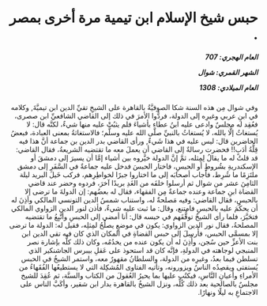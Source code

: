 <h1 dir="rtl">حبس شيخ الإسلام ابن تيمية مرة أخرى بمصر .</h1>

<h5 dir="rtl">العام الهجري:  707

الشهر القمري: شوال

العام الميلادي: 1308</h5>

<p dir="rtl">وفي شوال مِن هذه السنة شكا الصوفيَّةُ بالقاهرة على الشيخِ تقيِّ الدين ابن تيميَّةَ, وكلامه في ابنِ عربي وغيرِه إلى الدولة، فردُّوا الأمرَ في ذلك إلى القاضي الشافعيِّ ابن صصرى، فعُقِد له مجلسٌ وادعى عليه ابنُ عطاء بأشياءَ فلم يثبُتْ عليه منها شيءٌ، لكنَّه قال: لا يُستغاثُ إلَّا بالله، لا يُستغاثُ بالنبيِّ صلَّى الله عليه وسلَّم؛ فالاستغاثةُ بمعنى العبادة، فبعضُ الحاضرين قال: ليس عليه في هذا شَيءٌ, ورأى القاضي بدر الدين بن جماعة أنَّ هذا فيه قِلَّةُ أدَبٍ!! فحضرت رسالةٌ إلى القاضي أن يعملَ معه ما تقتضيه الشريعةُ، فقال القاضي: قد قلتُ له ما يقالُ لِمِثله، ثمَّ إنَّ الدولة خيَّروه بين أشياء إمَّا أن يسيرَ إلى دمشقَ أو الإسكندريةِ بشُروطٍ أو الحبسِ، فاختار الحبسَ فدخل عليه جماعةٌ في السَّفَرِ إلى دمشق ملتَزِمًا ما شُرِط، فأجاب أصحابَه إلى ما اختاروا جبرًا لخواطِرِهم، فركب خَيلَ البريد ليلة الثامِنَ عشر من شوال ثم أرسلوا خلفَه من الغَدِ بريدًا آخرَ، فردوه وحضر عند قاضي القضاة ابنِ جماعة وعنده جماعةٌ مِن الفقهاء، فقال له بعضُهم: إن الدولةَ ما ترضى إلا بالحبسِ، فقال القاضي: وفيه مَصلحةٌ له، واستناب شمسُ الدين التونسي المالكي وأذِنَ له أن يحكُمَ عليه بالحبسِ فامتنع، وقال: ما ثبت عليه شيءٌ، فأذن لنور الدين الزواوي المالكي فتحَيَّرَ، فلما رأى الشيخُ توقُّفَهم في حبسه قال: أنا أمضي إلى الحبسِ وأتَّبِعُ ما تقتضيه المصلحةُ، فقال نور الدين الزواوي: يكون في موضعٍ يصلُحُ لمِثلِه، فقيل له: الدولة ما ترضى إلا بمسمَّى الحبس، فأُرسِلَ إلى حبس القضاةِ في المكان الذي كان فيه تقي الدين ابن بنت الأعزِّ حين سُجن، وأُذِنَ له أن يكون عنده من يخدُمُه، وكان ذلك كلُّه بإشارة نصر المنبجي لوجاهته في الدولةِ، فإنَّه كان قد استحوذ على عَقلِ بيبرس الجاشنكير الذي تسلطن فيما بعدُ، وغيرِه من الدولة، والسلطانُ مقهورٌ معه، واستمر الشيخُ في الحبس يُستفتى ويقصِدُه الناسُ ويزورونه، وتأتيه الفتاوى المُشكِلة التي لا يستطيعُها الفُقَهاءُ من الأمراءِ وأعيانِ النَّاسِ، فيكتُب عليها بما يحيرُ العُقولَ من الكتاب والسنَّة، ثم عُقِدَ للشيخ مجلسٌ بالصالحية بعد ذلك كُلِّه، ونزل الشيخُ بالقاهرة بدار ابن شقير، وأكَبَّ الناس على الاجتماعِ به ليلًا ونهارًا.</p></br>
